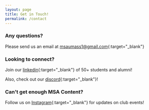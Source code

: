 ```yaml
---
layout: page
title: Get in Touch!
permalink: /contact
---
```


### Any questions?

Please send us an email at [msaumass1@gmail.com](mailto:msaumass1@gmail.com){:target="\_blank"}

### Looking to connect?

Join our [linkedin](https://www.linkedin.com/company/mccormack-strategy-and-analytics-club-umass/){:target="\_blank"} of 50+ students and alumni!

Also, check out our [discord](https://discord.com/channels/765584253333143552/823738924115558441){:target="\_blank"}!

<!-- Fix link!! -->

### Can't get enough MSA Content?

Follow us on [Instagram](https://www.instagram.com/msaumass/){:target="\_blank"} for updates on club events!
